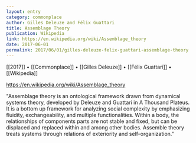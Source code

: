 ```yaml
---
layout: entry
category: commonplace
author: Gilles Deleuze and Félix Guattari
title: Assemblage Theory
publication: Wikipedia
link: https://en.wikipedia.org/wiki/Assemblage_theory
date: 2017-06-01
permalink: 2017/06/01/gilles-deleuze-felix-guattari-assemblage-theory
---
```


[[2017]] • [[Commonplace]] • [[Gilles Deleuze]] • [[Félix Guattari]] • [[Wikipedia]] 

https://en.wikipedia.org/wiki/Assemblage_theory

"Assemblage theory is an ontological framework drawn from dynamical systems theory, developed by Deleuze and Guattari in A Thousand Plateus. It is a bottom up framework for analyzing social complexity by emphasizing fluidity, exchangeability, and multiple functionalities. Within a body, the relationships of components parts are not stable and fixed, but can be displaced and replaced within and among other bodies. Assemble theory treats systems through relations of exteriority and self-organization."
